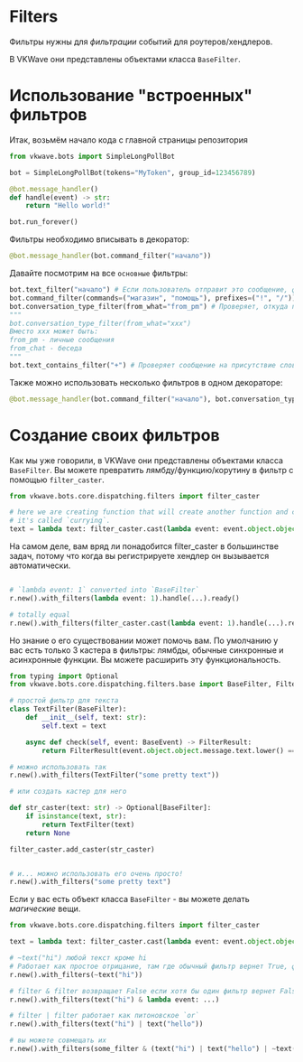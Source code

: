 # Filters

Фильтры нужны для _фильтрации_ событий для роутеров/хендлеров.

В VKWave они представлены объектами класса `BaseFilter`.

# Использование "встроенных" фильтров
Итак, возьмём начало кода с главной страницы репозитория
```python
from vkwave.bots import SimpleLongPollBot

bot = SimpleLongPollBot(tokens="MyToken", group_id=123456789)

@bot.message_handler()
def handle(event) -> str:
    return "Hello world!"

bot.run_forever()
```
Фильтры необходимо вписывать в декоратор:
```python
@bot.message_handler(bot.command_filter("начало"))
```
Давайте посмотрим на все `основные` фильтры:
```python
bot.text_filter("начало") # Если пользователь отправит это сообщение, фильтр сработает
bot.command_filter(commands=("магазин", "помощь"), prefixes=("!", "/")) # Если пользователь отправит сообщение !магазин или /магазин или /помощь и так далее, фильтр сработает
bot.conversation_type_filter(from_what="from_pm") # Проверяет, откуда пришло сообщение
"""
bot.conversation_type_filter(from_what="xxx")
Вместо xxx может быть:
from_pm - личные сообщения
from_chat - беседа
"""
bot.text_contains_filter("+") # Проверяет сообщение на присутствие слова
```
Также можно использовать несколько фильтров в одном декораторе:
```python
@bot.message_handler(bot.command_filter("начало"), bot.conversation_type_filter(from_what="from_chat"))
```


# Создание своих фильтров
Как мы уже говорили, в VKWave они представлены объектами класса `BaseFilter`.
Вы можете превратить лямбду/функцию/корутину в фильтр с помощью `filter_caster`.
```python
from vkwave.bots.core.dispatching.filters import filter_caster

# here we are creating function that will create another function and cast it to filter
# it's called `currying`.
text = lambda text: filter_caster.cast(lambda event: event.object.object.message.text.lower() == text)
```

На самом деле, вам вряд ли понадобится filter_caster в большинстве задач, потому что когда вы регистрируете хендлер он вызывается автоматически.

```python

# `lambda event: 1` converted into `BaseFilter`
r.new().with_filters(lambda event: 1).handle(...).ready()

# totally equal
r.new().with_filters(filter_caster.cast(lambda event: 1).handle(...).ready())
```

Но знание о его существовании может помочь вам. По умолчанию у вас есть только 3 кастера в фильтры: лямбды, обычные синхронные и асинхронные функции. Вы можете расширить эту функциональность.

```python
from typing import Optional
from vkwave.bots.core.dispatching.filters.base import BaseFilter, FilterResult

# простой фильтр для текста
class TextFilter(BaseFilter):
    def __init__(self, text: str):
        self.text = text

    async def check(self, event: BaseEvent) -> FilterResult:
        return FilterResult(event.object.object.message.text.lower() == self.text)

# можно использовать так
r.new().with_filters(TextFilter("some pretty text"))

# или создать кастер для него

def str_caster(text: str) -> Optional[BaseFilter]:
    if isinstance(text, str):
        return TextFilter(text)
    return None

filter_caster.add_caster(str_caster)


# и... можно использовать его очень просто!
r.new().with_filters("some pretty text")

```

Если у вас есть объект класса `BaseFilter` - вы можете делать _магические_ вещи. 

```python
from vkwave.bots.core.dispatching.filters import filter_caster

text = lambda text: filter_caster.cast(lambda event: event.object.object.message.text.lower() == text)

# ~text("hi") любой текст кроме hi
# Работает как простое отрицание, там где обычный фильтр вернет True, фильтр с ~ вернет False
r.new().with_filters(~text("hi"))

# filter & filter возвращает False если хотя бы один фильтр вернет False
r.new().with_filters(text("hi") & lambda event: ...)

# filter | filter работает как питоновское `or`
r.new().with_filters(text("hi") | text("hello"))

# вы можете совмещать их
r.new().with_filters(some_filter & (text("hi") | text("hello") | ~text("bye")))

```

